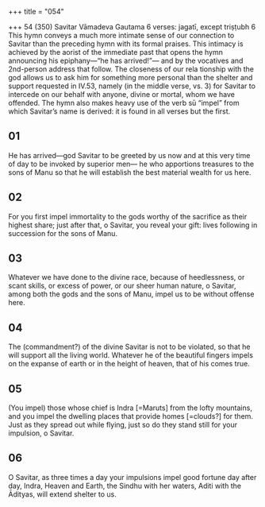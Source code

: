 +++
title = "054"

+++
54 (350)
Savitar
Vāmadeva Gautama
6 verses: jagatī, except triṣṭubh 6
This hymn conveys a much more intimate sense of our connection to Savitar than the  preceding hymn with its formal praises. This intimacy is achieved by the aorist of the  immediate past that opens the hymn announcing his epiphany—“he has arrived!”— and by the vocatives and 2nd-person address that follow. The closeness of our rela tionship with the god allows us to ask him for something more personal than the  shelter and support requested in IV.53, namely (in the middle verse, vs. 3) for Savitar
to intercede on our behalf with anyone, divine or mortal, whom we have offended. The hymn also makes heavy use of the verb sū “impel” from which Savitar’s  name is derived: it is found in all verses but the first.
## 01
He has arrived—god Savitar to be greeted by us now and at this very  time of day to be invoked by superior men— he who apportions treasures to the sons of Manu so that he will establish  the best material wealth for us here.
## 02
For you first impel immortality to the gods worthy of the sacrifice as  their highest share;
just after that, o Savitar, you reveal your gift: lives following in
succession for the sons of Manu.
## 03
Whatever we have done to the divine race, because of heedlessness, or  scant skills, or excess of power, or our sheer human nature,
o Savitar, among both the gods and the sons of Manu, impel us to be  without offense here.
## 04
The (commandment?) of the divine Savitar is not to be violated, so that  he will support all the living world.
Whatever he of the beautiful fingers impels on the expanse of earth or in  the height of heaven, that of his comes true.
## 05
(You impel) those whose chief is Indra [=Maruts] from the lofty  mountains, and you impel the dwelling places that provide homes
[=clouds?] for them.
Just as they spread out while flying, just so do they stand still for your  impulsion, o Savitar.
## 06
O Savitar, as three times a day your impulsions impel good fortune day  after day,
Indra, Heaven and Earth, the Sindhu with her waters, Aditi with the  Ādityas, will extend shelter to us.